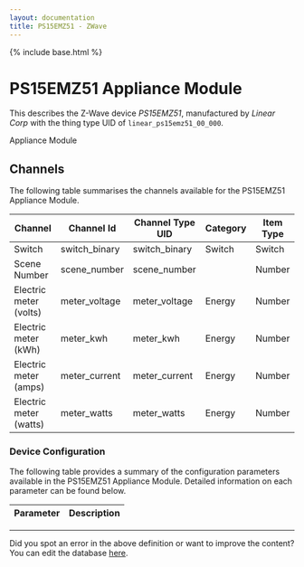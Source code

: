 ```yaml
---
layout: documentation
title: PS15EMZ51 - ZWave
---
```


{% include base.html %}

# PS15EMZ51 Appliance Module

This describes the Z-Wave device *PS15EMZ51*, manufactured by *Linear Corp* with the thing type UID of ```linear_ps15emz51_00_000```. 

Appliance Module


## Channels
The following table summarises the channels available for the PS15EMZ51 Appliance Module.

| Channel | Channel Id | Channel Type UID | Category | Item Type |
|---------|------------|------------------|----------|-----------|
| Switch | switch_binary | switch_binary | Switch | Switch |
| Scene Number | scene_number | scene_number |  | Number |
| Electric meter (volts) | meter_voltage | meter_voltage | Energy | Number |
| Electric meter (kWh) | meter_kwh | meter_kwh | Energy | Number |
| Electric meter (amps) | meter_current | meter_current | Energy | Number |
| Electric meter (watts) | meter_watts | meter_watts | Energy | Number |


### Device Configuration
The following table provides a summary of the configuration parameters available in the PS15EMZ51 Appliance Module.
Detailed information on each parameter can be found below.

| Parameter   | Description |
|-------------|-------------|


---

Did you spot an error in the above definition or want to improve the content?
You can edit the database [here](http://www.cd-jackson.com/index.php/zwave/zwave-device-database/zwave-device-list/devicesummary/704).
